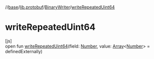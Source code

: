 //[base](../../../index.md)/[lib.protobuf](../index.md)/[BinaryWriter](index.md)/[writeRepeatedUint64](write-repeated-uint64.md)

# writeRepeatedUint64

[js]\
open fun [writeRepeatedUint64](write-repeated-uint64.md)(field: [Number](https://kotlinlang.org/api/latest/jvm/stdlib/kotlin/-number/index.html), value: [Array](https://kotlinlang.org/api/latest/jvm/stdlib/kotlin/-array/index.html)&lt;[Number](https://kotlinlang.org/api/latest/jvm/stdlib/kotlin/-number/index.html)&gt; = definedExternally)
